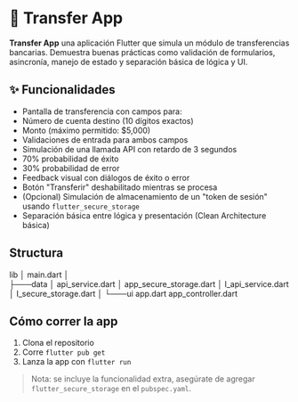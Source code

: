 # 💸 Transfer App

**Transfer App** una aplicación Flutter que simula un módulo de transferencias bancarias. Demuestra buenas prácticas como validación de formularios, asincronía, manejo de estado y separación básica de lógica y UI.

## ✨ Funcionalidades

-  Pantalla de transferencia con campos para:
  - Número de cuenta destino (10 dígitos exactos)
  - Monto (máximo permitido: $5,000)
-  Validaciones de entrada para ambos campos
-  Simulación de una llamada API con retardo de 3 segundos
  - 70% probabilidad de éxito
  - 30% probabilidad de error
-  Feedback visual con diálogos de éxito o error
-  Botón "Transferir" deshabilitado mientras se procesa
-  (Opcional) Simulación de almacenamiento de un "token de sesión" usando `flutter_secure_storage`
-  Separación básica entre lógica y presentación (Clean Architecture básica)

## Structura 
lib
│   main.dart
│   
├───data
│       api_service.dart
│       app_secure_storage.dart
│       I_api_service.dart
│       I_secure_storage.dart
│
└───ui
        app.dart
        app_controller.dart

## Cómo correr la app
1. Clona el repositorio
2. Corre `flutter pub get`
3. Lanza la app con `flutter run`

> Nota: se incluye la funcionalidad extra, asegúrate de agregar `flutter_secure_storage` en el `pubspec.yaml`.
 
